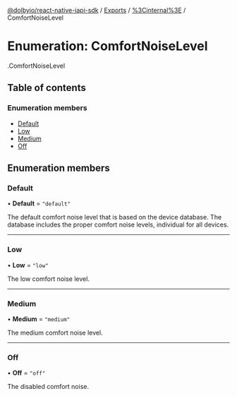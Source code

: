 [@dolbyio/react-native-iapi-sdk](../README.md) / [Exports](../modules.md) / [%3Cinternal%3E](../modules/_internal_.md) / ComfortNoiseLevel

# Enumeration: ComfortNoiseLevel

[<internal>](../modules/_internal_.md).ComfortNoiseLevel

## Table of contents

### Enumeration members

- [Default](_internal_.ComfortNoiseLevel.md#default)
- [Low](_internal_.ComfortNoiseLevel.md#low)
- [Medium](_internal_.ComfortNoiseLevel.md#medium)
- [Off](_internal_.ComfortNoiseLevel.md#off)

## Enumeration members

### Default

• **Default** = `"default"`

The default comfort noise level that is based on the device database. The database includes the proper comfort noise levels, individual for all devices.

___

### Low

• **Low** = `"low"`

The low comfort noise level.

___

### Medium

• **Medium** = `"medium"`

The medium comfort noise level.

___

### Off

• **Off** = `"off"`

The disabled comfort noise.
